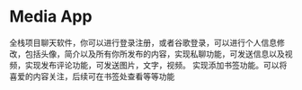 # Media App
全栈项目聊天软件，你可以进行登录注册，或者谷歌登录，可以进行个人信息修改，包括头像，简介以及所有你所发布的内容，实现私聊功能，可发送信息以及视频，实现发布评论功能，可发送图片，文字，视频。
实现添加书签功能。可以将喜爱的内容关注，后续可在书签处查看等等功能

